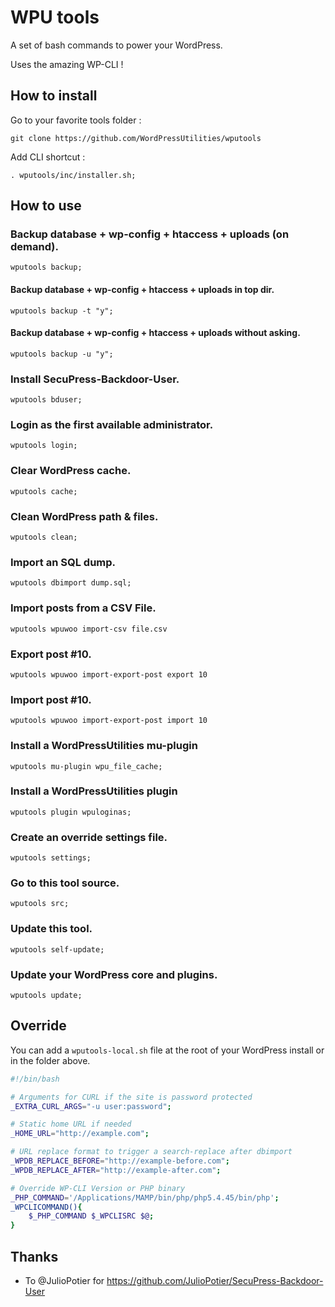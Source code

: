 # WPU tools

A set of bash commands to power your WordPress.

Uses the amazing WP-CLI !

## How to install

Go to your favorite tools folder :

```
git clone https://github.com/WordPressUtilities/wputools
```

Add CLI shortcut :

```
. wputools/inc/installer.sh;
```

## How to use

### Backup database + wp-config + htaccess + uploads (on demand).

`wputools backup;`

#### Backup database + wp-config + htaccess + uploads in top dir.

`wputools backup -t "y";`

#### Backup database + wp-config + htaccess + uploads without asking.

`wputools backup -u "y";`

### Install SecuPress-Backdoor-User.

`wputools bduser;`

### Login as the first available administrator.

`wputools login;`

### Clear WordPress cache.

`wputools cache;`

### Clean WordPress path & files.

`wputools clean;`

### Import an SQL dump.

`wputools dbimport dump.sql;`

### Import posts from a CSV File.

`wputools wpuwoo import-csv file.csv`

### Export post #10.

`wputools wpuwoo import-export-post export 10`

### Import post #10.

`wputools wpuwoo import-export-post import 10`

### Install a WordPressUtilities mu-plugin

`wputools mu-plugin wpu_file_cache;`

### Install a WordPressUtilities plugin

`wputools plugin wpuloginas;`

### Create an override settings file.

`wputools settings;`

### Go to this tool source.

`wputools src;`

### Update this tool.

`wputools self-update;`

### Update your WordPress core and plugins.

`wputools update;`

## Override

You can add a `wputools-local.sh` file at the root of your WordPress install or in the folder above.

```bash
#!/bin/bash

# Arguments for CURL if the site is password protected
_EXTRA_CURL_ARGS="-u user:password";

# Static home URL if needed
_HOME_URL="http://example.com";

# URL replace format to trigger a search-replace after dbimport
_WPDB_REPLACE_BEFORE="http://example-before.com";
_WPDB_REPLACE_AFTER="http://example-after.com";

# Override WP-CLI Version or PHP binary
_PHP_COMMAND='/Applications/MAMP/bin/php/php5.4.45/bin/php';
_WPCLICOMMAND(){
    $_PHP_COMMAND $_WPCLISRC $@;
}

```

## Thanks

* To @JulioPotier for https://github.com/JulioPotier/SecuPress-Backdoor-User
